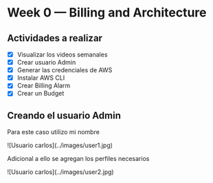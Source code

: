 # Week 0 — Billing and Architecture

## Actividades a realizar
- [x] Visualizar los videos semanales
- [x] Crear usuario Admin
- [x] Generar las credenciales de AWS
- [x] Instalar AWS CLI
- [x] Crear Billing Alarm
- [x] Crear un Budget

## Creando el usuario Admin
<p>Para este caso utilizo mi nombre</p>
![Usuario carlos](../images/user1.jpg)
<p>Adicional a ello se agregan los perfiles necesarios</p>
![Usuario carlos](../images/user2.jpg)

